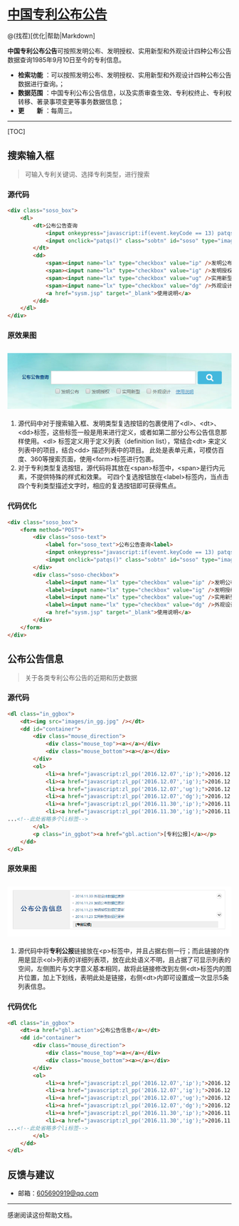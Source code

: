 #  [中国专利公布公告](http://epub.sipo.gov.cn/index.action)

@(找茬)[优化|帮助|Markdown]

**中国专利公布公告**可按照发明公布、发明授权、实用新型和外观设计四种公布公告数据查询1985年9月10日至今的专利信息。
 
- **检索功能** ：可以按照发明公布、发明授权、实用新型和外观设计四种公布公告数据进行查询。；
- **数据范围** ：中国专利公布公告信息，以及实质审查生效、专利权终止、专利权转移、著录事项变更等事务数据信息；
- **更　　新** ：每周三。

-------------------

[TOC]

## 搜索输入框

>可输入专利关键词、选择专利类型，进行搜索

### 源代码
``` html
<div class="soso_box">
	<dl>
		<dt>公布公告查询
			<input onkeypress="javascript:if(event.keyCode == 13) patqs()" class="inputin" style="width:380px" type="text" id="soso_text" value="" />
			<input onclick="patqs()" class="sobtn" id="soso" type="image" src="images/soso_ann.png" />
		</dt>
		<dd>
			<span><input name="lx" type="checkbox" value="ip" />发明公布</span>
			<span><input name="lx" type="checkbox" value="ig" />发明授权</span>
			<span><input name="lx" type="checkbox" value="ug" />实用新型</span>
			<span><input name="lx" type="checkbox" value="dg" />外观设计</span>
			<a href="sysm.jsp" target="_blank">使用说明</a>
		</dd>
	</dl>
</div>
```
### 原效果图
![搜索输入框| left | 0x0](./搜索输入框.png)  
-------------------
1. 源代码中对于搜索输入框、发明类型复选按钮的包裹使用了&lt;dl>、&lt;dt>、&lt;dd>标签，这些标签一般是用来进行定义，或者如第二部分公布公告信息那样使用。&lt;dl> 标签定义用于定义列表（definition list），常结合&lt;dt> 来定义列表中的项目，结合&lt;dd> 描述列表中的项目。
此处是表单元素，可模仿百度、360等搜索页面，使用&lt;form>标签进行包裹。
2. 对于专利类型复选按钮，源代码将其放在&lt;span>标签中，&lt;span>是行内元素，不提供特殊的样式和效果。
可四个复选按钮放在&lt;label>标签内，当点击四个专利类型描述文字时，相应的复选按钮即可获得焦点。
### 代码优化
``` html
<div class="soso_box">
	<form method="POST">
		<div class="soso-text">
			<label for="soso_text">公布公告查询<label>
			<input onkeypress="javascript:if(event.keyCode == 13) patqs()" class="inputin" style="width:380px" type="text" id="soso_text" value="" />
			<input onclick="patqs()" class="sobtn" id="soso" type="image" src="images/soso_ann.png" />
		</div>
		<div class="soso-checkbox">
			<label><input name="lx" type="checkbox" value="ip" />发明公布</label>
			<label><input name="lx" type="checkbox" value="ig" />发明授权</label>
			<label><input name="lx" type="checkbox" value="ug" />实用新型</label>
			<label><input name="lx" type="checkbox" value="dg" />外观设计</label>
			<a href="sysm.jsp" target="_blank">使用说明</a>
		</div>
	</form>
</div>
```

## 公布公告信息

>关于各类专利公布公告的近期和历史数据

### 源代码
``` html
<dl class="in_ggbox">
	<dt><img src="images/in_gg.jpg" /></dt>
	<dd id="container">
		<div class="mouse_direction">
			<div class="mouse_top"><a></a></div>
			<div class="mouse_bottom"><a></a></div>
		</div>
		<ol>
			<li><a href="javascript:zl_pp('2016.12.07','ip');">2016.12.07 发明公布数据已更新</a></li>
			<li><a href="javascript:zl_pp('2016.12.07','ig');">2016.12.07 发明授权数据已更新</a></li>
			<li><a href="javascript:zl_pp('2016.12.07','ug');">2016.12.07 实用新型数据已更新</a></li>
			<li><a href="javascript:zl_pp('2016.12.07','dg');">2016.12.07 外观设计数据已更新</a></li>
			<li><a href="javascript:zl_pp('2016.11.30','ip');">2016.11.30 发明公布数据已更新</a></li>
			<li><a href="javascript:zl_pp('2016.11.30','ig');">2016.11.30 发明授权数据已更新</a></li>
...<!--此处省略多个li标签-->
		</ol>
		<p class="in_ggbot"><a href="gbl.action">[专利公报]</a></p>
	</dd>
</dl>
```
### 原效果图
![公布公告信息 |left | 0x0](./公布公告信息.png)
-------------------
1. 源代码中将**专利公报**链接放在&lt;p>标签中，并且占据右侧一行；而此链接的作用是显示&lt;ol>列表的详细列表项，放在此处语义不明，且占据了可显示列表的空间，左侧图片与文字意义基本相同，故将此链接修改到左侧&lt;dt>标签内的图片位置，加上下划线，表明此处是链接，右侧&lt;dt>内即可设置成一次显示5条列表信息。

### 代码优化
``` html
<dl class="in_ggbox">
	<dt><a href="gbl.action">公布公告信息</a></dt>
	<dd id="container">
		<div class="mouse_direction">
			<div class="mouse_top"><a></a></div>
			<div class="mouse_bottom"><a></a></div>
		</div>
		<ol>
			<li><a href="javascript:zl_pp('2016.12.07','ip');">2016.12.07 发明公布数据已更新</a></li>
			<li><a href="javascript:zl_pp('2016.12.07','ig');">2016.12.07 发明授权数据已更新</a></li>
			<li><a href="javascript:zl_pp('2016.12.07','ug');">2016.12.07 实用新型数据已更新</a></li>
			<li><a href="javascript:zl_pp('2016.12.07','dg');">2016.12.07 外观设计数据已更新</a></li>
			<li><a href="javascript:zl_pp('2016.11.30','ip');">2016.11.30 发明公布数据已更新</a></li>
			<li><a href="javascript:zl_pp('2016.11.30','ig');">2016.11.30 发明授权数据已更新</a></li>
...<!--此处省略多个li标签-->
		</ol>
	</dd>
</dl>
```

## 反馈与建议
- 邮箱：<605690919@qq.com>

---------
感谢阅读这份帮助文档。


